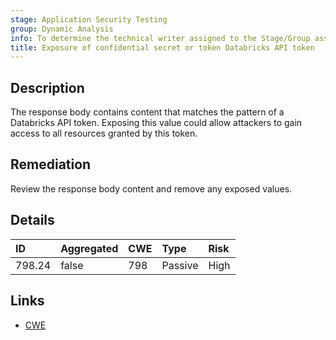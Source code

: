 ```yaml
---
stage: Application Security Testing
group: Dynamic Analysis
info: To determine the technical writer assigned to the Stage/Group associated with this page, see https://handbook.gitlab.com/handbook/product/ux/technical-writing/#assignments
title: Exposure of confidential secret or token Databricks API token
---
```


## Description

The response body contains content that matches the pattern of a Databricks API token.
Exposing this value could allow attackers to gain access to all resources granted by this token.

## Remediation

Review the response body content and remove any exposed values.

## Details

| ID | Aggregated | CWE | Type | Risk |
|:---|:-----------|:----|:-----|:-----|
| 798.24 | false | 798 | Passive | High |

## Links

- [CWE](https://cwe.mitre.org/data/definitions/798.html)
